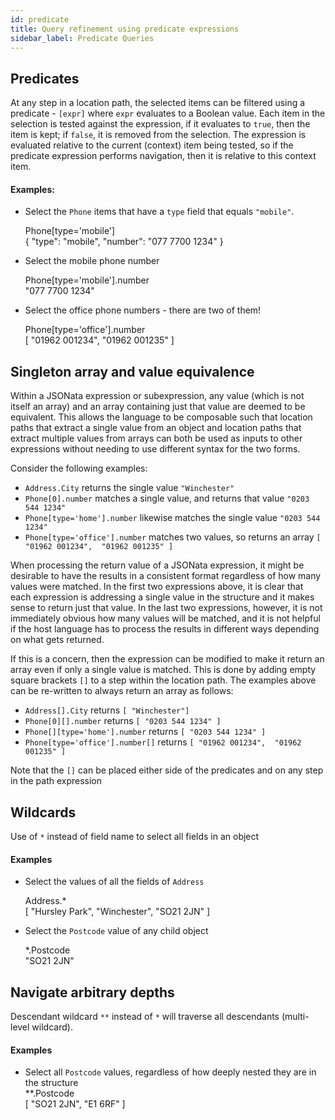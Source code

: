 ```yaml
---
id: predicate
title: Query refinement using predicate expressions
sidebar_label: Predicate Queries
---
```


## Predicates

At any step in a location path, the selected items can be filtered using a predicate - `[expr]` where `expr` evaluates to a Boolean value.  Each item in the selection is tested against the expression, if it evaluates to `true`, then the item is kept; if `false`, it is removed from the selection. The expression is evaluated relative to the current (context) item being tested, so if the predicate expression performs navigation, then it is relative to this context item.

#### Examples:

- Select the `Phone` items that have a `type` field that equals `"mobile"`.
  <div class="jsonata-ex">
    <div>Phone[type='mobile']</div>
    <div>{ "type": "mobile",  "number": "077 7700 1234" }</div>
  </div>

- Select the mobile phone number
  <div class="jsonata-ex">
    <div>Phone[type='mobile'].number</div>
    <div>"077 7700 1234"</div>
  </div>

- Select the office phone numbers - there are two of them!
  <div class="jsonata-ex">
    <div>Phone[type='office'].number</div>
    <div>[ "01962 001234",  "01962 001235" ]</div>
  </div>


## Singleton array and value equivalence

Within a JSONata expression or subexpression, any value (which is not itself an array) and an array containing just that value are deemed to be equivalent.  This allows the language to be composable such that location paths that extract a single value from an object and location paths that extract multiple values from arrays can both be used as inputs to other expressions without needing to use different syntax for the two forms.

Consider the following examples:

* `Address.City` returns the single value `"Winchester"`
* `Phone[0].number` matches a single value, and returns that value `"0203 544 1234"`
* `Phone[type='home'].number` likewise matches the single value `"0203 544 1234"`
* `Phone[type='office'].number` matches two values, so returns an array `[ "01962 001234",  "01962 001235" ]`

When processing the return value of a JSONata expression, it might be desirable to have the results in a consistent format regardless of how many values were matched.  In the first two expressions above, it is clear that each expression is addressing a single value in the structure and it makes sense to return just that value.  In the last two expressions, however, it is not immediately obvious how many values will be matched, and it is not helpful if the host language has to process the results in different ways depending on what gets returned.

If this is a concern, then the expression can be modified to make it return an array even if only a single value is matched. This is done by adding empty square brackets `[]` to a step within the location path.  The examples above can be re-written to always return an array as follows:

* `Address[].City` returns `[ "Winchester"] `
* `Phone[0][].number` returns `[ "0203 544 1234" ]`
* `Phone[][type='home'].number` returns `[ "0203 544 1234" ]`
* `Phone[type='office'].number[]` returns `[ "01962 001234",  "01962 001235" ]`

Note that the `[]` can be placed either side of the predicates and on any step in the path expression

## Wildcards

Use of `*` instead of field name to select all fields in an object

#### Examples

- Select the values of all the fields of `Address`
  <div class="jsonata-ex">
    <div>Address.*</div>
    <div>[ "Hursley Park", "Winchester", "SO21 2JN" ]</div>
  </div>

- Select the `Postcode` value of any child object
  <div class="jsonata-ex">
    <div>*.Postcode</div>
    <div>"SO21 2JN"</div>
  </div>



## Navigate arbitrary depths

Descendant wildcard `**` instead of `*` will traverse all descendants (multi-level wildcard).

#### Examples

- Select all `Postcode` values, regardless of how deeply nested they are in the structure
  <div class="jsonata-ex">
    <div>**.Postcode</div>
    <div>[ "SO21 2JN", "E1 6RF" ]</div>
  </div>
